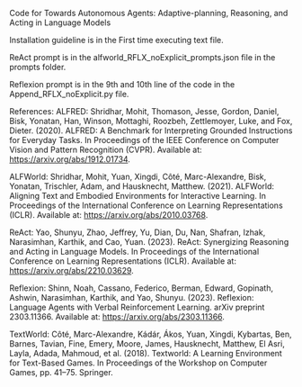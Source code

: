 Code for Towards Autonomous Agents: Adaptive-planning, Reasoning, and Acting in Language Models

Installation guideline is in the First time executing text file.

ReAct prompt is in the alfworld_RFLX_noExplicit_prompts.json file in the prompts folder.

Reflexion prompt is in the 9th and 10th line of the code in the Append_RFLX_noExplicit.py file.


References:
ALFRED: Shridhar, Mohit, Thomason, Jesse, Gordon, Daniel, Bisk, Yonatan, Han, Winson, Mottaghi, Roozbeh, Zettlemoyer, Luke, and Fox, Dieter. (2020). ALFRED: A Benchmark for Interpreting Grounded Instructions for Everyday Tasks. In Proceedings of the IEEE Conference on Computer Vision and Pattern Recognition (CVPR). Available at: https://arxiv.org/abs/1912.01734.

ALFWorld: Shridhar, Mohit, Yuan, Xingdi, Côté, Marc-Alexandre, Bisk, Yonatan, Trischler, Adam, and Hausknecht, Matthew. (2021). ALFWorld: Aligning Text and Embodied Environments for Interactive Learning. In Proceedings of the International Conference on Learning Representations (ICLR). Available at: https://arxiv.org/abs/2010.03768.

ReAct: Yao, Shunyu, Zhao, Jeffrey, Yu, Dian, Du, Nan, Shafran, Izhak, Narasimhan, Karthik, and Cao, Yuan. (2023). ReAct: Synergizing Reasoning and Acting in Language Models. In Proceedings of the International Conference on Learning Representations (ICLR). Available at: https://arxiv.org/abs/2210.03629.

Reflexion: Shinn, Noah, Cassano, Federico, Berman, Edward, Gopinath, Ashwin, Narasimhan, Karthik, and Yao, Shunyu. (2023). Reflexion: Language Agents with Verbal Reinforcement Learning. arXiv preprint 2303.11366. Available at: https://arxiv.org/abs/2303.11366.

TextWorld: Côté, Marc-Alexandre, Kádár, Ákos, Yuan, Xingdi, Kybartas, Ben, Barnes, Tavian, Fine, Emery, Moore, James, Hausknecht, Matthew, El Asri, Layla, Adada, Mahmoud, et al. (2018). Textworld: A Learning Environment for Text-Based Games. In Proceedings of the Workshop on Computer Games, pp. 41–75. Springer.
